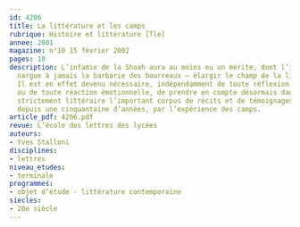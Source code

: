 ```yaml
---
id: 4206
title: La littérature et les camps
rubrique: Histoire et littérature [Tle]
annee: 2001
magazine: n°10 15 février 2002
pages: 18
description: L’infamie de la Shoah aura au moins eu un mérite, dont l’ironie vengeresse
  nargue à jamais la barbarie des bourreaux – élargir le champ de la littérature.
  Il est en effet devenu nécessaire, indépendamment de toute réflexion idéologique
  ou de toute réaction émotionnelle, de prendre en compte désormais dans une perspective
  strictement littéraire l’important corpus de récits et de témoignages inspirés,
  depuis une cinquantaine d’années, par l’expérience des camps.
article_pdf: 4206.pdf
revue: L’école des lettres des lycées
auteurs:
- Yves Stalloni
disciplines:
- lettres
niveau_etudes:
- terminale
programmes:
- objet d’étude - littérature contemporaine
siecles:
- 20e siècle
---
```

